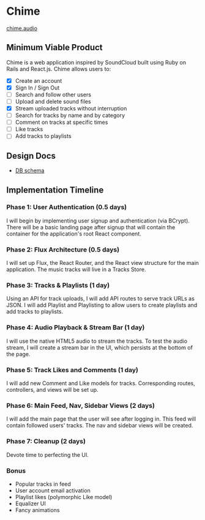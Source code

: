 # Chime

[chime.audio][chime]

[chime]: http://www.chime.audio

## Minimum Viable Product

Chime is a web application inspired by SoundCloud built using Ruby on Rails
and React.js. Chime allows users to:

<!-- This is a Markdown checklist. Use it to keep track of your progress! -->

- [x] Create an account
- [x] Sign In / Sign Out
- [ ] Search and follow other users
- [ ] Upload and delete sound files
- [x] Stream uploaded tracks without interruption
- [ ] Search for tracks by name and by category
- [ ] Comment on tracks at specific times
- [ ] Like tracks
- [ ] Add tracks to playlists

## Design Docs
* [DB schema][schema]

[schema]: ./docs/schema.md

## Implementation Timeline

### Phase 1: User Authentication (0.5 days)

I will begin by implementing user signup and authentication (via
BCrypt). There will be a basic landing page after signup that will contain the
container for the application's root React component.

### Phase 2: Flux Architecture (0.5 days)
I will set up Flux, the React Router, and the React view structure for the main application. The music tracks will live in a Tracks Store.

### Phase 3: Tracks & Playlists (1 day)
Using an API for track uploads, I will add API routes to serve track URLs as JSON. I will add Playlist and Playlisting to allow users to create playlists and add tracks to playlists.

### Phase 4: Audio Playback & Stream Bar (1 day)
I will use the native HTML5 audio to stream the tracks. To test the audio stream, I will create a stream bar in the UI, which persists at the bottom of the page.

### Phase 5: Track Likes and Comments (1 day)
I will add new Comment and Like models for tracks. Corresponding routes, controllers, and views will be set up.

### Phase 6: Main Feed, Nav, Sidebar Views (2 days)
I will add the main page that the user will see after logging in. This feed
will contain followed users' tracks. The nav and sidebar views will be created.

### Phase 7: Cleanup (2 days)

Devote time to perfecting the UI.

### Bonus

- Popular tracks in feed
- User account email activation
- Playlist likes (polymorphic Like model)
- Equalizer UI
- Fancy animations
